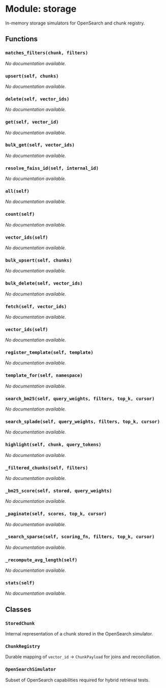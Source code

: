 # Module: storage

In-memory storage simulators for OpenSearch and chunk registry.

## Functions

### `matches_filters(chunk, filters)`

*No documentation available.*

### `upsert(self, chunks)`

*No documentation available.*

### `delete(self, vector_ids)`

*No documentation available.*

### `get(self, vector_id)`

*No documentation available.*

### `bulk_get(self, vector_ids)`

*No documentation available.*

### `resolve_faiss_id(self, internal_id)`

*No documentation available.*

### `all(self)`

*No documentation available.*

### `count(self)`

*No documentation available.*

### `vector_ids(self)`

*No documentation available.*

### `bulk_upsert(self, chunks)`

*No documentation available.*

### `bulk_delete(self, vector_ids)`

*No documentation available.*

### `fetch(self, vector_ids)`

*No documentation available.*

### `vector_ids(self)`

*No documentation available.*

### `register_template(self, template)`

*No documentation available.*

### `template_for(self, namespace)`

*No documentation available.*

### `search_bm25(self, query_weights, filters, top_k, cursor)`

*No documentation available.*

### `search_splade(self, query_weights, filters, top_k, cursor)`

*No documentation available.*

### `highlight(self, chunk, query_tokens)`

*No documentation available.*

### `_filtered_chunks(self, filters)`

*No documentation available.*

### `_bm25_score(self, stored, query_weights)`

*No documentation available.*

### `_paginate(self, scores, top_k, cursor)`

*No documentation available.*

### `_search_sparse(self, scoring_fn, filters, top_k, cursor)`

*No documentation available.*

### `_recompute_avg_length(self)`

*No documentation available.*

### `stats(self)`

*No documentation available.*

## Classes

### `StoredChunk`

Internal representation of a chunk stored in the OpenSearch simulator.

### `ChunkRegistry`

Durable mapping of `vector_id` → `ChunkPayload` for joins and reconciliation.

### `OpenSearchSimulator`

Subset of OpenSearch capabilities required for hybrid retrieval tests.
